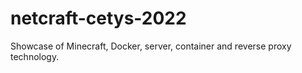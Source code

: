 # netcraft-cetys-2022
Showcase of Minecraft, Docker, server, container and reverse proxy technology.
